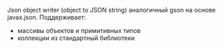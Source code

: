 Json object writer (object to JSON string) аналогичный gson на основе javax.json.
Поддерживает:
- массивы объектов и примитивных типов
- коллекции из стандартный библиотеки
